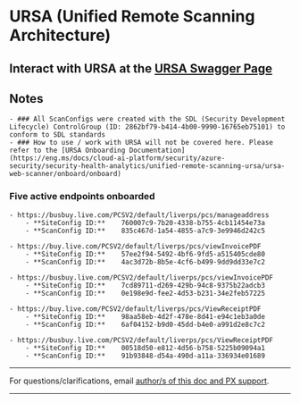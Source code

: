 # URSA (Unified Remote Scanning Architecture)

## Interact with URSA at the [URSA Swagger Page](https://ursa.trafficmanager.net/swagger/index.html)

## Notes
	- ### All ScanConfigs were created with the SDL (Security Development Lifecycle) ControlGroup (ID: 2862bf79-b414-4b00-9990-16765eb75101) to conform to SDL standards
	- ### How to use / work with URSA will not be covered here. Please refer to the [URSA Onboarding Documentation](https://eng.ms/docs/cloud-ai-platform/security/azure-security/security-health-analytics/unified-remote-scanning-ursa/ursa-web-scanner/onboard/onboard)

### Five active endpoints onboarded
	- https://busbuy.live.com/PCSV2/default/liverps/pcs/manageaddress
		- **SiteConfig ID:**	760007c9-7b20-4338-b755-4cb11454e73a
		- **ScanConfig ID:**	835c467d-1a54-4855-a7c9-3e9946d242c5

	- https://buy.live.com/PCSV2/default/liverps/pcs/viewInvoicePDF
		- **SiteConfig ID:**	57ee2f94-5492-4bf6-9fd5-a515405cde80
		- **ScanConfig ID:**	4ac3d72b-8b5e-4cf6-b499-9dd9dd33e7c2

	- https://busbuy.live.com/PCSV2/default/liverps/pcs/viewInvoicePDF
		- **SiteConfig ID:**	7cd89711-d269-429b-94c8-9375b22adcb3
		- **ScanConfig ID:**	0e198e9d-fee2-4d53-b231-34e2feb57225

	- https://buy.live.com/PCSV2/default/liverps/pcs/ViewReceiptPDF
		- **SiteConfig ID:**	98aa58eb-4d2f-478e-8d41-e94c1eb3a0de
		- **ScanConfig ID:**	6af04152-b9d0-45dd-b4e0-a991d2e8c7c2

	- https://busbuy.live.com/PCSV2/default/liverps/pcs/ViewReceiptPDF
		- **SiteConfig ID:**	00518d50-e812-4d56-b758-5225b09094a1
		- **ScanConfig ID:**	91b93848-d54a-490d-a11a-336934e01689

---

For questions/clarifications, email [author/s of this doc and PX support](mailto:mccordmatt@microsoft.com?cc=PXSupport@microsoft.com&subject=Docs/pcs/engineering/ursa.md).

---
